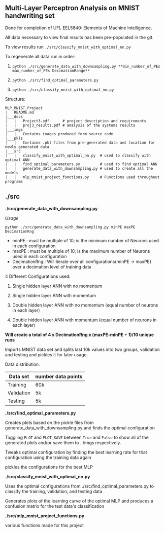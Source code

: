 Multi-Layer Perceptron Analysis on MNIST handwriting set
--------------------------------------------------------
Done for completion of UFL EEL5840: Elements of Machine Intelligence.

All data necessary to view final results has been pre-populated in the git.

To view results run `./src/classify_mnist_with_optimal_nn.py`

To regenerate all data run in order:

1. `python ./src/generate_data_with_downsampling.py **min_number_of_PEs max_number_of_PEs DecimationRange**`

2. `python ./src/find_optimal_parameters.py`

3. `python ./src/classify_mnist_with_optimal_nn.py`

Structure:
```
MLP_MNIST_Project
|   README.md
|___docs
|   |   Project3.pdf      # project description and requirements
|   |   proj3_results.pdf # analysis of the systems results
|___imgs
|   |   Contains images produced form source code
|___pkls
|   |   Contains .pkl files from pre-generated data and location for newly generated data
|___src
|   |   classify_mnist_with_optimal_nn.py  # used to classify with optimal ANN
|   |   find_optimal_parameters.py         # used to find optimal ANN
|   |   generate_data_with_downsampling.py # used to create all the models
|   |   mlp_mnist_project_functions.py     # Functions used throughout programs
```

## ./src

**./src/generate_data_with_downsampling.py**

*Usage*

`python ./src/generate_data_with_downsampling.py minPE maxPE DecimationRng`

* minPE : must be multiple of 10; is the minimum number of Neurons used in each configuration
* maxPE : must be multiple of 10; is the maximum number of Neurons used in each configuration
* DecimationRng : Will iterate over all configurations(minPE -> maxPE) over a decimation level of training data

4 Different Configurations used:

1. Single hidden layer ANN with no momentum

1. Single hidden layer ANN with momentum

1. Double hidden layer ANN with no momentum (equal number of neurons in each layer)

1. Double hidden layer ANN with momentum (equal number of neurons in each layer)

**Will create a total of 4 x DecimationRng x (maxPE-minPE + 1)/10 unique runs**

Imports MNIST data set and splits last 10k values into two groups, validation and testing and pickles it for later usage.

Data distribution:

| Data set| number data points |
|---------|--------------------|
|Training   | 60k|
|Validation | 5k |
|Testing    | 5k |


**./src/find_optimal_parameters.py**

Creates plots based on the pickle files from generate_data_with_downsampling.py and finds the optimal configuration

Toggling `PLOT` and `PLOT_SAVE` between `True` and `False` to show all of the generated plots and/or save them to ../imgs respectively.

Tweaks optimal configuration by finding the best learning rate for that configuration using the training data again

pickles the configurations for the best MLP

**./src/classify_mnist_with_optimal_nn.py**

Uses the optimal configurations from ./src/find_optimal_parameters.py to classify the training, validation, and testing data

Generates plots of the learning curve of the optimal MLP and produces a confusion matrix for the test data's classification

**./src/mlp_mnist_project_functions.py**

various functions made for this project
